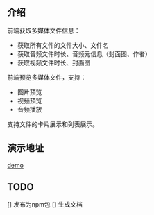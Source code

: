 ## 介绍

前端获取多媒体文件信息：
  * 获取所有文件的文件大小、文件名
  * 获取音频文件时长、音频元信息（封面图、作者）
  * 获取视频文件时长、封面图

前端预览多媒体文件，支持：
 * 图片预览
 * 视频预览
 * 音频播放

支持文件的卡片展示和列表展示。

## 演示地址

[demo](https://x007xyz.github.io/media-library/)

## TODO

[] 发布为npm包
[] 生成文档
